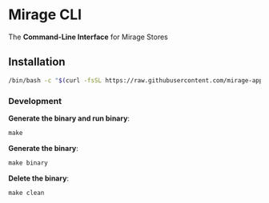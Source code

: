# Mirage CLI

The **Command-Line Interface** for Mirage Stores

## Installation
```bash
/bin/bash -c "$(curl -fsSL https://raw.githubusercontent.com/mirage-apps/cli/master/install.sh)"
```

### Development
**Generate the binary and run binary**:
```cpp
make
```

**Generate the binary**:
```cpp
make binary
```

**Delete the binary**:
```cpp
make clean
```
